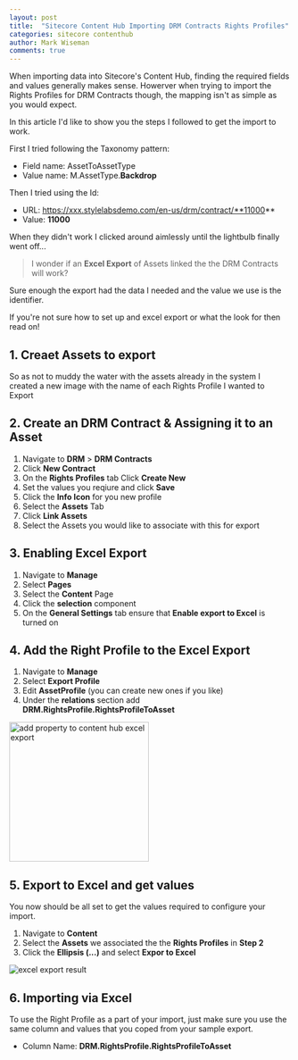 ```yaml
---
layout: post
title:  "Sitecore Content Hub Importing DRM Contracts Rights Profiles"
categories: sitecore contenthub
author: Mark Wiseman
comments: true
---
```


When importing data into Sitecore's Content Hub, finding the required fields and values generally makes sense. Howerver when trying to import the Rights Profiles for DRM Contracts though, the mapping isn't as simple as you would expect. 

In this article I'd like to show you the steps I followed to get the import to work.

First I tried following the Taxonomy pattern:
  - Field name: AssetToAssetType
  - Value name: M.AssetType.**Backdrop**

Then I tried using the Id:
  - URL: https://xxx.stylelabsdemo.com/en-us/drm/contract/**11000**
  - Value: **11000**

When they didn't work I clicked around aimlessly until the lightbulb finally went off... 

> 
> I wonder if an **Excel Export** of Assets linked the the DRM Contracts will work?
> 

Sure enough the export had the data I needed and the value we use is the identifier.

If you're not sure how to set up and excel export or what the look for then read on!

## 1. Creaet Assets to export
So as not to muddy the water with the assets already in the system I created a new image with the name of each Rights Profile I wanted to Export

## 2. Create an DRM Contract & Assigning it to an Asset
1. Navigate to **DRM** > **DRM Contracts**
2. Click **New Contract**
3. On the **Rights Profiles** tab Click **Create New**
4. Set the values you reqiure and click **Save**
5. Click the **Info Icon** for you new profile 
6. Select the **Assets** Tab
7. Click **Link Assets**
8. Select the Assets you would like to associate with this for export

## 3. Enabling Excel Export
1. Navigate to **Manage**
2. Select **Pages**
3. Select the **Content** Page
4. Click the **selection** component
5. On the **General Settings** tab ensure that **Enable export to Excel** is turned on

## 4. Add the Right Profile to the Excel Export
1. Navigate to **Manage**
2. Select **Export Profile**
3. Edit **AssetProfile** (you can create new ones if you like)
4. Under the **relations** section add **DRM.RightsProfile.RightsProfileToAsset**

<img alt="add property to content hub excel export" width="250px" src="{{ site.url }}/assets/img/2020-06-01/add-property-to-content-hub-excel-export.png" />

## 5. Export to Excel and get values
You now should be all set to get the values required to configure your import.

1. Navigate to **Content**
2. Select the **Assets** we associated the the **Rights Profiles** in **Step 2**
3. Click the **Ellipsis (...)** and select **Expor to Excel** 

<img alt="excel export result" src="{{ site.url }}/assets/img/2020-06-01/excel-export.png" />

## 6. Importing via Excel
To use the Right Profile as a part of your import, just make sure you use the same column and values that you coped from your sample export.

- Column Name: **DRM.RightsProfile.RightsProfileToAsset**
